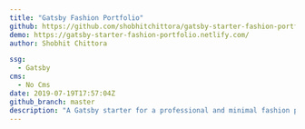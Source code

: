 ```yaml
---
title: "Gatsby Fashion Portfolio"
github: https://github.com/shobhitchittora/gatsby-starter-fashion-portfolio
demo: https://gatsby-starter-fashion-portfolio.netlify.com/
author: Shobhit Chittora

ssg:
  - Gatsby
cms:
  - No Cms
date: 2019-07-19T17:57:04Z
github_branch: master
description: "A Gatsby starter for a professional and minimal fashion portfolio."
---
```

